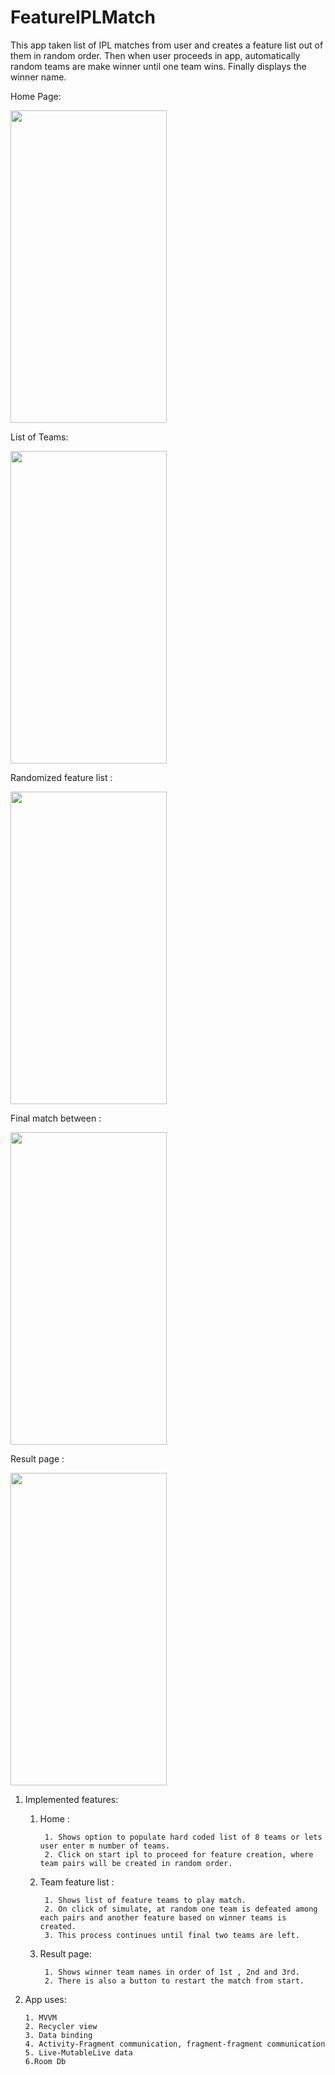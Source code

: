 # FeatureIPLMatch
This app taken list of IPL matches from user and creates a feature list out of them in random order. Then when user proceeds in app, automatically random teams are make winner until one team wins. Finally displays the winner name.


Home Page: 

<img src="https://user-images.githubusercontent.com/13178473/155842607-67d7ccfc-ee13-482a-b9fd-ecec14c90154.jpg" width="250" height="500">

List of Teams: 

<img src="https://user-images.githubusercontent.com/13178473/155842609-99b65b8c-4264-43e1-b59b-dadbeddd836f.jpg" width="250" height="500"> 

Randomized feature list : 

<img src="https://user-images.githubusercontent.com/13178473/155842605-799e4cd5-aa18-4323-88ec-308cd2849a40.jpg" width="250" height="500">

Final match between : 

<img src="https://user-images.githubusercontent.com/13178473/155842600-f7fe7db7-4376-4aae-984c-baefa6b908dd.jpg" width="250" height="500">     

Result page : 

<img src="https://user-images.githubusercontent.com/13178473/155842608-a17dd96d-4676-4782-a37e-3345e701e1b6.jpg" width="250" height="500">

1. Implemented features:
	1. Home : 


			1. Shows option to populate hard coded list of 8 teams or lets user enter m number of teams.
			2. Click on start ipl to proceed for feature creation, where team pairs will be created in random order.
	2. Team feature list :


			1. Shows list of feature teams to play match.
			2. On click of simulate, at random one team is defeated among each pairs and another feature based on winner teams is created.
			3. This process continues until final two teams are left.
	3. Result page:


			1. Shows winner team names in order of 1st , 2nd and 3rd.
			2. There is also a button to restart the match from start.

2.  App uses:
		
		1. MVVM
		2. Recycler view
		3. Data binding
		4. Activity-Fragment communication, fragment-fragment communication
		5. Live-MutableLive data
		6.Room Db
